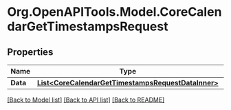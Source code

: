 # Org.OpenAPITools.Model.CoreCalendarGetTimestampsRequest

## Properties

Name | Type | Description | Notes
------------ | ------------- | ------------- | -------------
**Data** | [**List&lt;CoreCalendarGetTimestampsRequestDataInner&gt;**](CoreCalendarGetTimestampsRequestDataInner.md) |  | 

[[Back to Model list]](../README.md#documentation-for-models) [[Back to API list]](../README.md#documentation-for-api-endpoints) [[Back to README]](../README.md)


